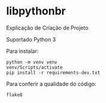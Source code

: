 # libpythonbr
Explicação de Criação de Projeto

Suportado Python 3


Para instalar:

``` console
python -m venv venv
venv/Scripts/activate
pip install -r requirements-dev.txt
```

Para conferir a qualidade do código:

``` console
flake8
```